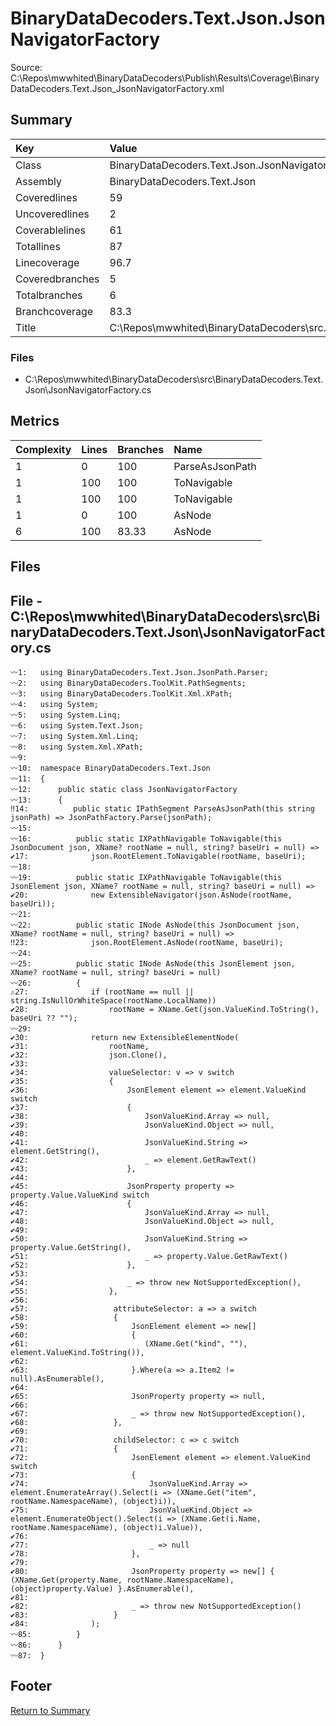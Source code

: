﻿
# BinaryDataDecoders.Text.Json.JsonNavigatorFactory
Source: C:\Repos\mwwhited\BinaryDataDecoders\Publish\Results\Coverage\BinaryDataDecoders.Text.Json_JsonNavigatorFactory.xml

## Summary

| Key                  | Value                                                            |
| :------------------- | :--------------------------------------------------------------- |
| Class                | BinaryDataDecoders.Text.Json.JsonNavigatorFactory            | 
| Assembly             | BinaryDataDecoders.Text.Json                                 | 
| Coveredlines         | 59                                                           | 
| Uncoveredlines       | 2                                                            | 
| Coverablelines       | 61                                                           | 
| Totallines           | 87                                                           | 
| Linecoverage         | 96.7                                                         | 
| Coveredbranches      | 5                                                            | 
| Totalbranches        | 6                                                            | 
| Branchcoverage       | 83.3                                                         | 
| Title                | C:\Repos\mwwhited\BinaryDataDecoders\src\..\src\BinaryDataDe | 

### Files
 * C:\Repos\mwwhited\BinaryDataDecoders\src\BinaryDataDecoders.Text.Json\JsonNavigatorFactory.cs

## Metrics

| Complexity | Lines | Branches | Name                                          |
| :--------- | :---- | :------- | :-------------------------------------------- |
| 1          | 0     | 100      | ParseAsJsonPath | 
| 1          | 100   | 100      | ToNavigable | 
| 1          | 100   | 100      | ToNavigable | 
| 1          | 0     | 100      | AsNode | 
| 6          | 100   | 83.33    | AsNode | 
## Files

## File - C:\Repos\mwwhited\BinaryDataDecoders\src\BinaryDataDecoders.Text.Json\JsonNavigatorFactory.cs

```CSharp
〰1:   using BinaryDataDecoders.Text.Json.JsonPath.Parser;
〰2:   using BinaryDataDecoders.ToolKit.PathSegments;
〰3:   using BinaryDataDecoders.ToolKit.Xml.XPath;
〰4:   using System;
〰5:   using System.Linq;
〰6:   using System.Text.Json;
〰7:   using System.Xml.Linq;
〰8:   using System.Xml.XPath;
〰9:   
〰10:  namespace BinaryDataDecoders.Text.Json
〰11:  {
〰12:      public static class JsonNavigatorFactory
〰13:      {
‼14:          public static IPathSegment ParseAsJsonPath(this string jsonPath) => JsonPathFactory.Parse(jsonPath);
〰15:  
〰16:          public static IXPathNavigable ToNavigable(this JsonDocument json, XName? rootName = null, string? baseUri = null) =>
✔17:              json.RootElement.ToNavigable(rootName, baseUri);
〰18:  
〰19:          public static IXPathNavigable ToNavigable(this JsonElement json, XName? rootName = null, string? baseUri = null) =>
✔20:              new ExtensibleNavigator(json.AsNode(rootName, baseUri));
〰21:  
〰22:          public static INode AsNode(this JsonDocument json, XName? rootName = null, string? baseUri = null) =>
‼23:              json.RootElement.AsNode(rootName, baseUri);
〰24:  
〰25:          public static INode AsNode(this JsonElement json, XName? rootName = null, string? baseUri = null)
〰26:          {
⚠27:              if (rootName == null || string.IsNullOrWhiteSpace(rootName.LocalName))
✔28:                  rootName = XName.Get(json.ValueKind.ToString(), baseUri ?? "");
〰29:  
✔30:              return new ExtensibleElementNode(
✔31:                  rootName,
✔32:                  json.Clone(),
✔33:  
✔34:                  valueSelector: v => v switch
✔35:                  {
✔36:                      JsonElement element => element.ValueKind switch
✔37:                      {
✔38:                          JsonValueKind.Array => null,
✔39:                          JsonValueKind.Object => null,
✔40:  
✔41:                          JsonValueKind.String => element.GetString(),
✔42:                          _ => element.GetRawText()
✔43:                      },
✔44:  
✔45:                      JsonProperty property => property.Value.ValueKind switch
✔46:                      {
✔47:                          JsonValueKind.Array => null,
✔48:                          JsonValueKind.Object => null,
✔49:  
✔50:                          JsonValueKind.String => property.Value.GetString(),
✔51:                          _ => property.Value.GetRawText()
✔52:                      },
✔53:  
✔54:                      _ => throw new NotSupportedException(),
✔55:                  },
✔56:  
✔57:                   attributeSelector: a => a switch
✔58:                   {
✔59:                       JsonElement element => new[]
✔60:                       {
✔61:                          (XName.Get("kind", ""), element.ValueKind.ToString()),
✔62:  
✔63:                       }.Where(a => a.Item2 != null).AsEnumerable(),
✔64:  
✔65:                       JsonProperty property => null,
✔66:  
✔67:                       _ => throw new NotSupportedException(),
✔68:                   },
✔69:  
✔70:                   childSelector: c => c switch
✔71:                   {
✔72:                       JsonElement element => element.ValueKind switch
✔73:                       {
✔74:                           JsonValueKind.Array => element.EnumerateArray().Select(i => (XName.Get("item", rootName.NamespaceName), (object)i)),
✔75:                           JsonValueKind.Object => element.EnumerateObject().Select(i => (XName.Get(i.Name, rootName.NamespaceName), (object)i.Value)),
✔76:  
✔77:                           _ => null
✔78:                       },
✔79:  
✔80:                       JsonProperty property => new[] { (XName.Get(property.Name, rootName.NamespaceName), (object)property.Value) }.AsEnumerable(),
✔81:  
✔82:                       _ => throw new NotSupportedException()
✔83:                   }
✔84:              );
〰85:          }
〰86:      }
〰87:  }

```
## Footer 
[Return to Summary](Summary.md)

